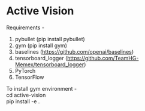 # Active Vision
Requirements -
1. pybullet (pip install pybullet)
2. gym (pip install gym)
3. baselines (https://github.com/openai/baselines)
4. tensorboard_logger (https://github.com/TeamHG-Memex/tensorboard_logger)
5. PyTorch
6. TensorFlow

To install gym environment -  
cd active-vision  
pip install -e .  

